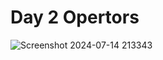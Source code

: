 # Day 2 Opertors


![Screenshot 2024-07-14 213343](https://github.com/user-attachments/assets/1d0e5f8d-8289-4be1-929b-e8bee03983df)
